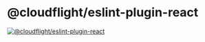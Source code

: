 # @cloudflight/eslint-plugin-react

[![@cloudflight/eslint-plugin-react](https://img.shields.io/npm/v/@cloudflight/eslint-plugin-react?label=@cloudflight/eslint-plugin-react)](https://www.npmjs.com/package/@cloudflight/eslint-plugin-react)
